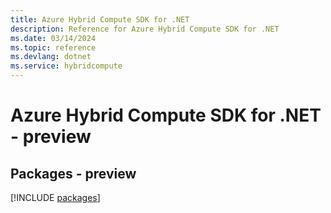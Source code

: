 ```yaml
---
title: Azure Hybrid Compute SDK for .NET
description: Reference for Azure Hybrid Compute SDK for .NET
ms.date: 03/14/2024
ms.topic: reference
ms.devlang: dotnet
ms.service: hybridcompute
---
```

# Azure Hybrid Compute SDK for .NET - preview
## Packages - preview
[!INCLUDE [packages](hybrid-compute-index.md)]